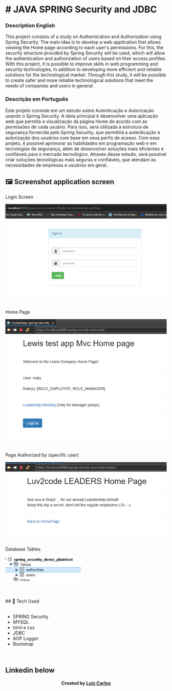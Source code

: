 <h1># JAVA SPRING Security and JDBC</h1>


<h3>Description English</h3>
<p>
   This project consists of a study on Authentication and Authorization using Spring Security. The main idea is to develop a web application that allows viewing the Home page according to each user's permissions. For this, the security structure provided by Spring Security will be used, which will allow the authentication and authorization of users based on their access profiles. With this project, it is possible to improve skills in web programming and security technologies, in addition to developing more efficient and reliable solutions for the technological market. Through this study, it will be possible to create safer and more reliable technological solutions that meet the needs of companies and users in general.  </p>
    
<h3>Descrição em Português </h3>
<p>Este projeto consiste em um estudo sobre Autenticação e Autorização usando o Spring Security. A ideia principal é desenvolver uma aplicação web que permita a visualização da página Home de acordo com as permissões de cada usuário. Para isso, será utilizada a estrutura de segurança fornecida pelo Spring Security, que permitirá a autenticação e autorização dos usuários com base em seus perfis de acesso. Com esse projeto, é possível aprimorar as habilidades em programação web e em tecnologias de segurança, além de desenvolver soluções mais eficientes e confiáveis para o mercado tecnológico. Através desse estudo, será possível criar soluções tecnológicas mais seguras e confiáveis, que atendam às necessidades de empresas e usuários em geral.. </p>


## 🖼 Screenshot application screen <br/>
<p>Login Screen</p><img src="images/login.PNG">
<br/>
<br/>
<p>Home Page </p><img src="images/homePage.PNG">
<br/>
<br/>
<p>Page Authorized by (specific user)</p><img src="images/pageAuthorized.PNG">
<br/>
<br/>
<p>Database Tables</p><img src="images/db.PNG">
<br/>
<br/>
<br/>

<br/>
## 🚀 Tech Used<br/>
<br/>



- SPRING Security<br/>
- MYSQL <br/>
- html e css <br/>
- JDBC<br/>
- AOP Logger <br/>
- Bootstrap
<br/>



## Linkedin below

<h4 align="center">
   Created by   <a href="https://www.linkedin.com/in/luiz-carlos-b50693173/" target="_blank"> Luiz Carlos </a>
</h4>

</html>
